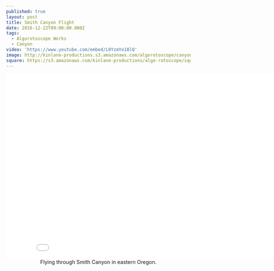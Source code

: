 ```yaml
---
published: true
layout: post
title: Smith Canyon Flight
date: 2016-12-22T09:00:00.000Z
tags:
  - Algorotoscope Works
  - Canyon
video: 'https://www.youtube.com/embed/L0YzmYo18lQ'
image: http://kinlane-productions.s3.amazonaws.com/algorotoscope/canyon/bright_sand/file-00_00_00_00.jpg
square: https://s3.amazonaws.com/kinlane-productions/algo-rotoscope/square/file-00_00_00_00_smith_square.jpg
---
```

<center><iframe width="853" height="505" src="{{ page.video }}" frameborder="0" allowfullscreen></iframe></center>
<center>Flying through Smith Canyon in eastern Oregon.</center>
